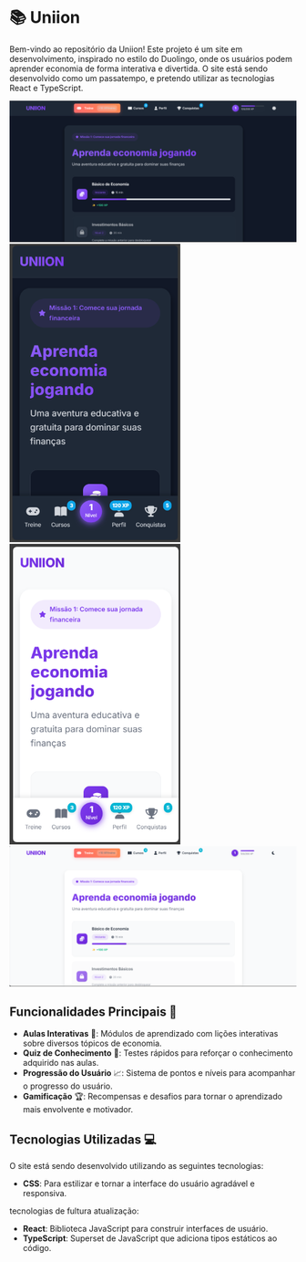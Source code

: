 # 📚 Uniion

Bem-vindo ao repositório da Uniion! Este projeto é um site em desenvolvimento, inspirado no estilo do Duolingo, onde os usuários podem aprender economia de forma interativa e divertida. O site está sendo desenvolvido como um passatempo, e pretendo utilizar as tecnologias React e TypeScript.

<span align="center">
<img src="https://github.com/proAlvaroSam/proAlvaroSam-projeto-siteDeCursos-fullStack-v1.0/blob/main/Imagens%20Readme/site%20pc%20noturno.png?raw=true" width="700px" />
</span>
<span align="center">
<img src="https://github.com/proAlvaroSam/proAlvaroSam-projeto-siteDeCursos-fullStack-v1.0/blob/main/Imagens%20Readme/site%20mobile%20noturno.png?raw=true" width="300px" />
</span>
<div></div>
<span align="center">
<img src="https://github.com/proAlvaroSam/proAlvaroSam-projeto-siteDeCursos-fullStack-v1.0/blob/main/Imagens%20Readme/site%20mobile%20claro.png?raw=true" width="300px" />
</span>
<span align="center">
<img src="https://github.com/proAlvaroSam/proAlvaroSam-projeto-siteDeCursos-fullStack-v1.0/blob/main/Imagens%20Readme/site%20pc%20claro.png?raw=true" width="700px" />
</span>

## Funcionalidades Principais 🎯

- **Aulas Interativas** 📖: Módulos de aprendizado com lições interativas sobre diversos tópicos de economia.
- **Quiz de Conhecimento** 📝: Testes rápidos para reforçar o conhecimento adquirido nas aulas.
- **Progressão do Usuário** 📈: Sistema de pontos e níveis para acompanhar o progresso do usuário.
- **Gamificação** 🏆: Recompensas e desafios para tornar o aprendizado mais envolvente e motivador.

## Tecnologias Utilizadas 💻

O site está sendo desenvolvido utilizando as seguintes tecnologias:

- **CSS**: Para estilizar e tornar a interface do usuário agradável e responsiva.

tecnologias de fultura atualização:

- **React**: Biblioteca JavaScript para construir interfaces de usuário.
- **TypeScript**: Superset de JavaScript que adiciona tipos estáticos ao código.
